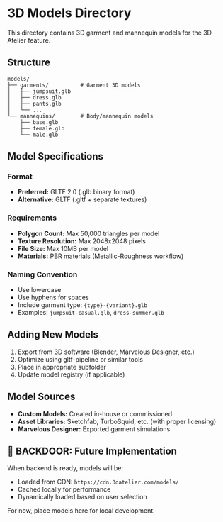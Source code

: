 # 3D Models Directory

This directory contains 3D garment and mannequin models for the 3D Atelier feature.

## Structure

```
models/
├── garments/          # Garment 3D models
│   ├── jumpsuit.glb
│   ├── dress.glb
│   ├── pants.glb
│   └── ...
└── mannequins/        # Body/mannequin models
    ├── base.glb
    ├── female.glb
    └── male.glb
```

## Model Specifications

### Format
- **Preferred:** GLTF 2.0 (.glb binary format)
- **Alternative:** GLTF (.gltf + separate textures)

### Requirements
- **Polygon Count:** Max 50,000 triangles per model
- **Texture Resolution:** Max 2048x2048 pixels
- **File Size:** Max 10MB per model
- **Materials:** PBR materials (Metallic-Roughness workflow)

### Naming Convention
- Use lowercase
- Use hyphens for spaces
- Include garment type: `{type}-{variant}.glb`
- Examples: `jumpsuit-casual.glb`, `dress-summer.glb`

## Adding New Models

1. Export from 3D software (Blender, Marvelous Designer, etc.)
2. Optimize using gltf-pipeline or similar tools
3. Place in appropriate subfolder
4. Update model registry (if applicable)

## Model Sources

- **Custom Models:** Created in-house or commissioned
- **Asset Libraries:** Sketchfab, TurboSquid, etc. (with proper licensing)
- **Marvelous Designer:** Exported garment simulations

## 🚪 BACKDOOR: Future Implementation

When backend is ready, models will be:
- Loaded from CDN: `https://cdn.3datelier.com/models/`
- Cached locally for performance
- Dynamically loaded based on user selection

For now, place models here for local development.

